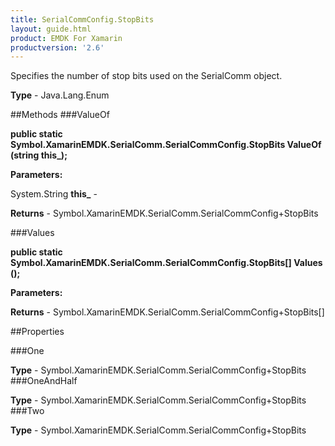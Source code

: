 ```yaml
---
title: SerialCommConfig.StopBits
layout: guide.html
product: EMDK For Xamarin 
productversion: '2.6' 
---
```

Specifies the number of stop bits used on the SerialComm object.

**Type** - Java.Lang.Enum

##Methods
###ValueOf

**public static Symbol.XamarinEMDK.SerialComm.SerialCommConfig.StopBits ValueOf (string this_);**


        

**Parameters:**

System.String **this_**  - 
        

**Returns** - Symbol.XamarinEMDK.SerialComm.SerialCommConfig+StopBits

###Values

**public static Symbol.XamarinEMDK.SerialComm.SerialCommConfig.StopBits[] Values ();**


        

**Parameters:**

**Returns** - Symbol.XamarinEMDK.SerialComm.SerialCommConfig+StopBits[]

##Properties

###One

        

**Type** - Symbol.XamarinEMDK.SerialComm.SerialCommConfig+StopBits
###OneAndHalf

        

**Type** - Symbol.XamarinEMDK.SerialComm.SerialCommConfig+StopBits
###Two

        

**Type** - Symbol.XamarinEMDK.SerialComm.SerialCommConfig+StopBits

